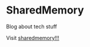 # SharedMemory

Blog about tech stuff

Visit [sharedmemory!!!](https://braunbearded.github.io/sharedmemory.github.io/)
